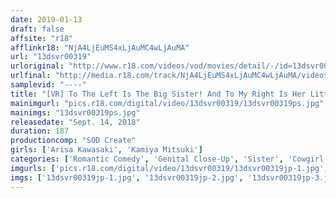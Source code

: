 ```yaml
---
date: 2019-01-13
draft: false
affsite: "r18"
afflinkr18: "NjA4LjEuMS4xLjAuMC4wLjAuMA"
url: "13dsvr00319"
urloriginal: "http://www.r18.com/videos/vod/movies/detail/-/id=13dsvr00319"
urlfinal: "http://media.r18.com/track/NjA4LjEuMS4xLjAuMC4wLjAuMA/videos/vod/movies/detail/-/id=13dsvr00319"
samplevid: "----"
title: "[VR] To The Left Is The Big Sister! And To My Right Is Her Little Sister! I'm Getting A Double Whammy Of Sex In This Real Sleepover Experience! - I Was In Lusty Mode From The First Thing In The Morning And Hemmed In By These Two Horny Babes, So Which One Would You Fuck First? -"
mainimgurl: "pics.r18.com/digital/video/13dsvr00319/13dsvr00319ps.jpg"
mainimgs: "13dsvr00319ps.jpg"
releasedate: "Sept. 14, 2018"
duration: 187
productioncomp: "SOD Create"
girls: ['Arisa Kawasaki', 'Kamiya Mitsuki']
categories: ['Romantic Comedy', 'Genital Close-Up', 'Sister', 'Cowgirl', 'Creampie', 'VR Exclusive']
imgurls: ['pics.r18.com/digital/video/13dsvr00319/13dsvr00319jp-1.jpg', 'pics.r18.com/digital/video/13dsvr00319/13dsvr00319jp-2.jpg', 'pics.r18.com/digital/video/13dsvr00319/13dsvr00319jp-3.jpg', 'pics.r18.com/digital/video/13dsvr00319/13dsvr00319jp-4.jpg', 'pics.r18.com/digital/video/13dsvr00319/13dsvr00319jp-5.jpg', 'pics.r18.com/digital/video/13dsvr00319/13dsvr00319jp-6.jpg', 'pics.r18.com/digital/video/13dsvr00319/13dsvr00319jp-7.jpg', 'pics.r18.com/digital/video/13dsvr00319/13dsvr00319jp-8.jpg', 'pics.r18.com/digital/video/13dsvr00319/13dsvr00319jp-9.jpg', 'pics.r18.com/digital/video/13dsvr00319/13dsvr00319jp-10.jpg', 'pics.r18.com/digital/video/13dsvr00319/13dsvr00319jp-11.jpg', 'pics.r18.com/digital/video/13dsvr00319/13dsvr00319jp-12.jpg', 'pics.r18.com/digital/video/13dsvr00319/13dsvr00319jp-13.jpg', 'pics.r18.com/digital/video/13dsvr00319/13dsvr00319jp-14.jpg', 'pics.r18.com/digital/video/13dsvr00319/13dsvr00319jp-15.jpg', 'pics.r18.com/digital/video/13dsvr00319/13dsvr00319jp-16.jpg', 'pics.r18.com/digital/video/13dsvr00319/13dsvr00319jp-17.jpg', 'pics.r18.com/digital/video/13dsvr00319/13dsvr00319jp-18.jpg', 'pics.r18.com/digital/video/13dsvr00319/13dsvr00319jp-19.jpg', 'pics.r18.com/digital/video/13dsvr00319/13dsvr00319jp-20.jpg']
imgs: ['13dsvr00319jp-1.jpg', '13dsvr00319jp-2.jpg', '13dsvr00319jp-3.jpg', '13dsvr00319jp-4.jpg', '13dsvr00319jp-5.jpg', '13dsvr00319jp-6.jpg', '13dsvr00319jp-7.jpg', '13dsvr00319jp-8.jpg', '13dsvr00319jp-9.jpg', '13dsvr00319jp-10.jpg', '13dsvr00319jp-11.jpg', '13dsvr00319jp-12.jpg', '13dsvr00319jp-13.jpg', '13dsvr00319jp-14.jpg', '13dsvr00319jp-15.jpg', '13dsvr00319jp-16.jpg', '13dsvr00319jp-17.jpg', '13dsvr00319jp-18.jpg', '13dsvr00319jp-19.jpg', '13dsvr00319jp-20.jpg']
---
```

